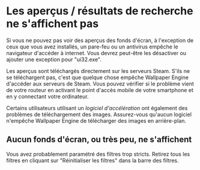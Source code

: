 # Les aperçus / résultats de recherche ne s'affichent pas

Si vous ne pouvez pas voir des aperçus des fonds d'écran, à l'exception de ceux que vous avez installés, un pare-feu ou un antivirus empêche le navigateur d'accéder à internet. Vous devrez peut-être les désactiver ou ajouter une exception pour "ui32.exe".

Les aperçus sont téléchargés directement sur les serveurs Steam. S'ils ne se téléchargent pas, c'est que quelque chose empêche Wallpaper Engine d'accéder aux serveurs de Steam. Vous pouvez vérifier si le problème vient de votre routeur en activant le point d'accès mobile de votre smartphone et en y connectant votre ordinateur.

Certains utilisateurs utilisant un *logiciel d'accélération* ont également des problèmes de téléchargement des images. Assurez-vous qu'aucun logiciel n'empêche Wallpaper Engine de télécharger des images en arrière-plan.

## Aucun fonds d'écran, ou très peu, ne s'affichent

Vous avez probablement paramétré des filtres trop stricts. Retirez tous les filtres en cliquant sur "Réinitialiser les filtres" dans la barre des filtres.
